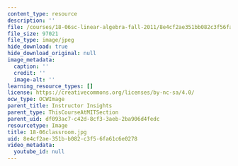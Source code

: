 ```yaml
---
content_type: resource
description: ''
file: /courses/18-06sc-linear-algebra-fall-2011/8e4cf2ae351bb082c3f56fa61c6e0278_18-06classroom.jpg
file_size: 97021
file_type: image/jpeg
hide_download: true
hide_download_original: null
image_metadata:
  caption: ''
  credit: ''
  image-alt: ''
learning_resource_types: []
license: https://creativecommons.org/licenses/by-nc-sa/4.0/
ocw_type: OCWImage
parent_title: Instructor Insights
parent_type: ThisCourseAtMITSection
parent_uid: df093ac7-c42d-8cf3-3aeb-2ba906d4fedc
resourcetype: Image
title: 18-06classroom.jpg
uid: 8e4cf2ae-351b-b082-c3f5-6fa61c6e0278
video_metadata:
  youtube_id: null
---
```

